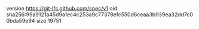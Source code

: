 version https://git-lfs.github.com/spec/v1
oid sha256:99a9121a45d9a1ec4c253a9c77378efc550d6ceaa3b939ea32dd7c00bda59e94
size 19751
